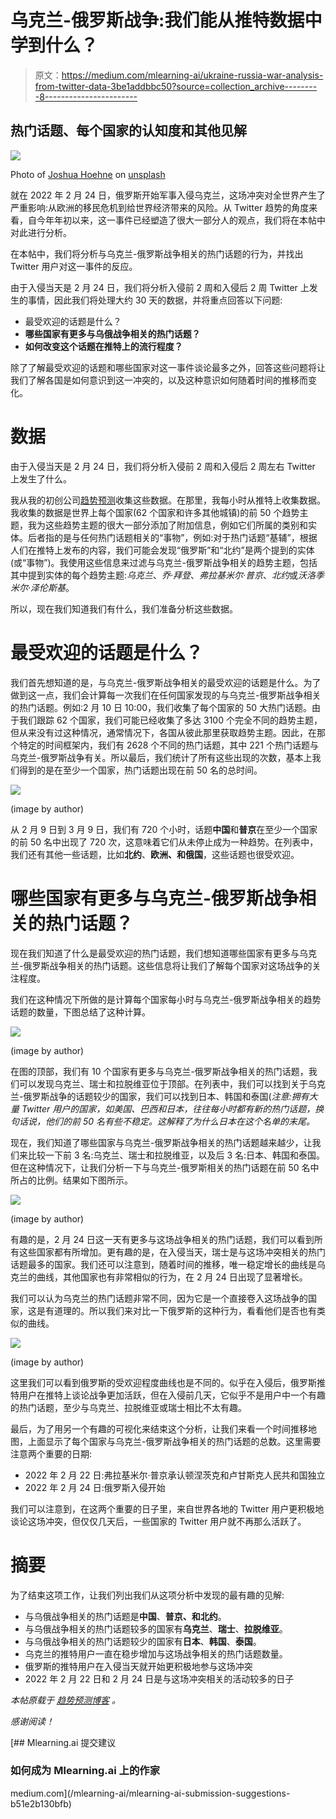 # 乌克兰-俄罗斯战争:我们能从推特数据中学到什么？

> 原文：<https://medium.com/mlearning-ai/ukraine-russia-war-analysis-from-twitter-data-3be1addbbc50?source=collection_archive---------8----------------------->

## 热门话题、每个国家的认知度和其他见解

![](img/a021702edecabe3dc1299e56260231c9.png)

Photo of [Joshua Hoehne](https://unsplash.com/@mrthetrain) on [unsplash](https://unsplash.com/)

就在 2022 年 2 月 24 日，俄罗斯开始军事入侵乌克兰，这场冲突对全世界产生了严重影响:从欧洲的移民危机到给世界经济带来的风险。从 Twitter 趋势的角度来看，自今年年初以来，这一事件已经塑造了很大一部分人的观点，我们将在本帖中对此进行分析。

在本帖中，我们将分析与乌克兰-俄罗斯战争相关的热门话题的行为，并找出 Twitter 用户对这一事件的反应。

由于入侵当天是 2 月 24 日，我们将分析入侵前 2 周和入侵后 2 周 Twitter 上发生的事情，因此我们将处理大约 30 天的数据，并将重点回答以下问题:

*   最受欢迎的话题是什么？
*   **哪些国家有更多与乌俄战争相关的热门话题？**
*   **如何改变这个话题在推特上的流行程度？**

除了了解最受欢迎的话题和哪些国家对这一事件谈论最多之外，回答这些问题将让我们了解各国是如何意识到这一冲突的，以及这种意识如何随着时间的推移而变化。

# 数据

由于入侵当天是 2 月 24 日，我们将分析入侵前 2 周和入侵后 2 周左右 Twitter 上发生了什么。

我从我的初创公司[趋势预测](https://trendspredictions.com/)收集这些数据。在那里，我每小时从推特上收集数据。我收集的数据是世界上每个国家(62 个国家和许多其他城镇)的前 50 个趋势主题，我为这些趋势主题的很大一部分添加了附加信息，例如它们所属的类别和实体。后者指的是与任何热门话题相关的“事物”，例如:对于热门话题“基辅”，根据人们在推特上发布的内容，我们可能会发现“俄罗斯”和“北约”是两个提到的实体(或“事物”)。我使用这些信息来过滤与乌克兰-俄罗斯战争相关的趋势主题，包括其中提到实体的每个趋势主题:*乌克兰*、*乔·拜登*、*弗拉基米尔·普京*、*北约*或*沃洛季米尔·泽伦斯基*。

所以，现在我们知道我们有什么，我们准备分析这些数据。

# 最受欢迎的话题是什么？

我们首先想知道的是，与乌克兰-俄罗斯战争相关的最受欢迎的话题是什么。为了做到这一点，我们会计算每一次我们在任何国家发现的与乌克兰-俄罗斯战争相关的热门话题。例如:2 月 10 日 10:00，我们收集了每个国家的 50 大热门话题。由于我们跟踪 62 个国家，我们可能已经收集了多达 3100 个完全不同的趋势主题，但从来没有过这种情况，通常情况下，各国从彼此那里获取趋势主题。因此，在那个特定的时间框架内，我们有 2628 个不同的热门话题，其中 221 个热门话题与乌克兰-俄罗斯战争有关。所以最后，我们统计了所有这些出现的次数，基本上我们得到的是在至少一个国家，热门话题出现在前 50 名的总时间。

![](img/33b8afdf81cadf01028b23fc15b6b08c.png)

(image by author)

从 2 月 9 日到 3 月 9 日，我们有 720 个小时，话题**中国**和**普京**在至少一个国家的前 50 名中出现了 720 次，这意味着它们从未停止成为一种趋势。在列表中，我们还有其他一些话题，比如**北约**、**欧洲、**和**俄国**，这些话题也很受欢迎。

# 哪些国家有更多与乌克兰-俄罗斯战争相关的热门话题？

现在我们知道了什么是最受欢迎的热门话题，我们想知道哪些国家有更多与乌克兰-俄罗斯战争相关的热门话题。这些信息将让我们了解每个国家对这场战争的关注程度。

我们在这种情况下所做的是计算每个国家每小时与乌克兰-俄罗斯战争相关的趋势话题的数量，下图总结了这种计算。

![](img/7d637349a84200603a58bf364d44f9dc.png)

(image by author)

在图的顶部，我们有 10 个国家有更多与乌克兰-俄罗斯战争相关的热门话题，我们可以发现乌克兰、瑞士和拉脱维亚位于顶部。在列表中，我们可以找到关于乌克兰-俄罗斯战争的话题较少的国家，我们可以找到日本、韩国和泰国(*注意:拥有大量 Twitter 用户的国家，如美国、巴西和日本，往往每小时都有新的热门话题，换句话说，他们的前 50 名有些不稳定。这解释了为什么日本在这个名单的末尾。*

现在，我们知道了哪些国家与乌克兰-俄罗斯战争相关的热门话题越来越少，让我们来比较一下前 3 名:乌克兰、瑞士和拉脱维亚，以及后 3 名:日本、韩国和泰国。但在这种情况下，让我们分析一下与乌克兰-俄罗斯相关的热门话题在前 50 名中所占的比例。结果如下图所示。

![](img/e0f57ffbc2ff038cb46259b0e8d4b442.png)

(image by author)

有趣的是，2 月 24 日这一天有更多与这场战争相关的热门话题，我们可以看到所有这些国家都有所增加。更有趣的是，在入侵当天，瑞士是与这场冲突相关的热门话题最多的国家。我们还可以注意到，随着时间的推移，唯一稳定增长的曲线是乌克兰的曲线，其他国家也有非常相似的行为，在 2 月 24 日出现了显著增长。

我们可以认为乌克兰的热门话题非常不同，因为它是一个直接卷入这场战争的国家，这是有道理的。所以我们来对比一下俄罗斯的这种行为，看看他们是否也有类似的曲线。

![](img/b28b45a445405704a51c7df12171f644.png)

(image by author)

这里我们可以看到俄罗斯的受欢迎程度曲线也是不同的。似乎在入侵后，俄罗斯推特用户在推特上谈论战争更加活跃，但在入侵前几天，它似乎不是用户中一个有趣的热门话题，至少与乌克兰、拉脱维亚或瑞士相比不太有趣。

最后，为了用另一个有趣的可视化来结束这个分析，让我们来看一个时间推移地图，上面显示了每个国家与乌克兰-俄罗斯战争相关的热门话题的总数。这里需要注意两个重要的日期:

*   2022 年 2 月 22 日:弗拉基米尔·普京承认顿涅茨克和卢甘斯克人民共和国独立
*   2022 年 2 月 24 日:俄罗斯入侵开始

我们可以注意到，在这两个重要的日子里，来自世界各地的 Twitter 用户更积极地谈论这场冲突，但仅仅几天后，一些国家的 Twitter 用户就不再那么活跃了。

# 摘要

为了结束这项工作，让我们列出我们从这项分析中发现的最有趣的见解:

*   与乌俄战争相关的热门话题是**中国**、**普京、**和**北约**。
*   与乌俄战争相关的热门话题较多的国家有**乌克兰**、**瑞士**、**拉脱维亚**。
*   与乌俄战争相关的热门话题较少的国家有**日本**、**韩国**、**泰国**。
*   乌克兰的推特用户一直在稳步增加与这场战争相关的热门话题数量。
*   俄罗斯的推特用户在入侵当天就开始更积极地参与这场冲突
*   2022 年 2 月 22 日和 2 月 24 日是与这场冲突相关的活动较多的日子

*本帖原载于* [*趋势预测博客*](https://trendspredictions.com/blog/) *。*

*感谢阅读！*

[](/mlearning-ai/mlearning-ai-submission-suggestions-b51e2b130bfb) [## Mlearning.ai 提交建议

### 如何成为 Mlearning.ai 上的作家

medium.com](/mlearning-ai/mlearning-ai-submission-suggestions-b51e2b130bfb)
